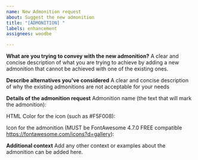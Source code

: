 ```yaml
---
name: New Admonition request
about: Suggest the new admonition
title: "[ADMONITION] "
labels: enhancement
assignees: woodbe

---
```


**What are you trying to convey with the new admonition?**
A clear and concise description of what you are trying to achieve by adding a new admonition that cannot be achieved with one of the existing ones.

**Describe alternatives you've considered**
A clear and concise description of why the existing admonitions are not acceptable for your needs

**Details of the admonition request**
Admonition name (the text that will mark the admonition):

HTML Color for the icon (such as #F5F008):

Icon for the admonition (MUST be FontAwesome 4.7.0 FREE compatible https://fontawesome.com/icons?d=gallery):

**Additional context**
Add any other context or examples about the admonition can be added here.
